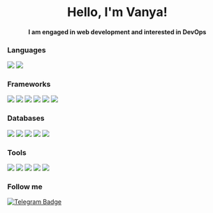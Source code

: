 <div id="header" align="center">
    <h1>Hello, I'm Vanya!</h1>
    <h4>I am engaged in web development and interested in DevOps</h4>
</div>

<div id="languages">
    <h3>Languages</h3>
    <img src="https://img.shields.io/badge/Python-423d3d?style=for-the-badge&logo=python"/>
    <img src="https://img.shields.io/badge/Go-423d3d?style=for-the-badge&logo=go"/>
</div>

<div id="frameworks">
    <h3>Frameworks</h3>
    <img src="https://img.shields.io/badge/Gin-423d3d?style=for-the-badge&logo=gin"/>
    <img src="https://img.shields.io/badge/Asynq-423d3d?style=for-the-badge&logo=asynq"/>
    <img src="https://img.shields.io/badge/ReactJS-423d3d?style=for-the-badge&logo=react"/>
    <img src="https://img.shields.io/badge/NextJS-423d3d?style=for-the-badge&logo=next.js"/>
    <img src="https://img.shields.io/badge/Redux-423d3d?style=for-the-badge&logo=redux"/>
    <img src="https://img.shields.io/badge/Sass-423d3d?style=for-the-badge&logo=sass"/>
</div>

<div id="databases">
    <h3>Databases</h3>
    <img src="https://img.shields.io/badge/PostgreSQL-423d3d?style=for-the-badge&logo=postgresql"/>
    <img src="https://img.shields.io/badge/MongoDB-423d3d?style=for-the-badge&logo=mongodb"/>
    <img src="https://img.shields.io/badge/Redis-423d3d?style=for-the-badge&logo=redis"/>
    <img src="https://img.shields.io/badge/S3-423d3d?style=for-the-badge&logo=amazons3"/>
    <img src="https://img.shields.io/badge/Firebase-423d3d?style=for-the-badge&logo=firebase"/>
</div>

<div id="tools">
    <h3>Tools</h3>
    <img src="https://img.shields.io/badge/Linux-423d3d?style=for-the-badge&logo=linux"/>
    <img src="https://img.shields.io/badge/Nginx-423d3d?style=for-the-badge&logo=nginx"/>
    <img src="https://img.shields.io/badge/Swagger-423d3d?style=for-the-badge&logo=swagger"/>
    <img src="https://img.shields.io/badge/Docker-423d3d?style=for-the-badge&logo=docker"/>
    <img src="https://img.shields.io/badge/Github Actions-423d3d?style=for-the-badge&logo=github-actions"/>
</div>

<div id="follow_me">
    <h3>Follow me</h3>
    <a href="https://t.me/b_0shka">
        <img src="https://img.shields.io/badge/Telegram-423d3d?style=for-the-badge&logo=telegram" alt="Telegram Badge"/>
    </a>
</div>